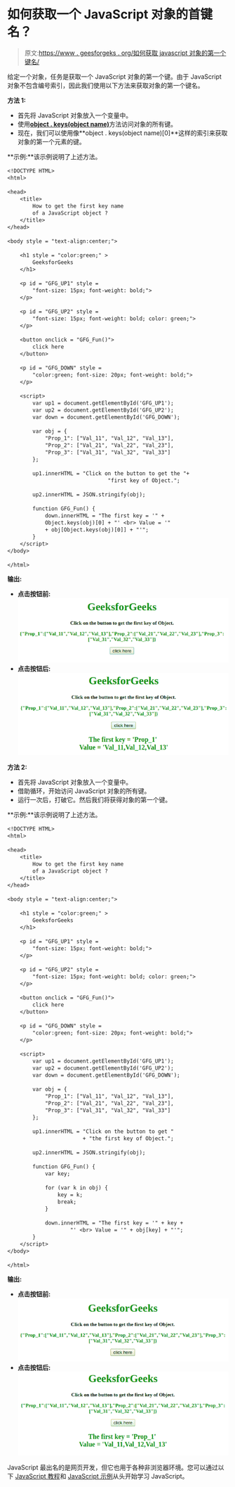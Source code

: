 # 如何获取一个 JavaScript 对象的首键名？

> 原文:[https://www . geesforgeks . org/如何获取 javascript 对象的第一个键名/](https://www.geeksforgeeks.org/how-to-get-the-first-key-name-of-a-javascript-object/)

给定一个对象，任务是获取一个 JavaScript 对象的第一个键。由于 JavaScript 对象不包含编号索引，因此我们使用以下方法来获取对象的第一个键名。

**方法 1:**

*   首先将 JavaScript 对象放入一个变量中。
*   使用[**object . keys(object name)**](https://www.geeksforgeeks.org/object-keys-javascript/)方法访问对象的所有键。
*   现在，我们可以使用像**object . keys(object name)[0]**这样的索引来获取对象的第一个元素的键。

**示例:**该示例说明了上述方法。

```
<!DOCTYPE HTML> 
<html> 

<head> 
    <title> 
        How to get the first key name
        of a JavaScript object ?
    </title>     
</head> 

<body style = "text-align:center;"> 

    <h1 style = "color:green;" > 
        GeeksforGeeks 
    </h1> 

    <p id = "GFG_UP1" style = 
        "font-size: 15px; font-weight: bold;"> 
    </p>

    <p id = "GFG_UP2" style = 
        "font-size: 15px; font-weight: bold; color: green;"> 
    </p>

    <button onclick = "GFG_Fun()"> 
        click here 
    </button> 

    <p id = "GFG_DOWN" style = 
        "color:green; font-size: 20px; font-weight: bold;"> 
    </p> 

    <script> 
        var up1 = document.getElementById('GFG_UP1'); 
        var up2 = document.getElementById('GFG_UP2'); 
        var down = document.getElementById('GFG_DOWN');

        var obj = { 
            "Prop_1": ["Val_11", "Val_12", "Val_13"], 
            "Prop_2": ["Val_21", "Val_22", "Val_23"], 
            "Prop_3": ["Val_31", "Val_32", "Val_33"]
        };

        up1.innerHTML = "Click on the button to get the "+
                                "first key of Object.";

        up2.innerHTML = JSON.stringify(obj); 

        function GFG_Fun() {
            down.innerHTML = "The first key = '" + 
            Object.keys(obj)[0] + "' <br> Value = '"
            + obj[Object.keys(obj)[0]] + "'";
        } 
    </script> 
</body> 

</html>   
```

**输出:**

*   **点击按钮前:**
    ![](img/9a74ed0a98d266aafd4ee8c8203d4155.png)
*   **点击按钮后:**
    ![](img/2414a65f65c985f6df23b4c759a6df34.png)

**方法 2:**

*   首先将 JavaScript 对象放入一个变量中。
*   借助循环，开始访问 JavaScript 对象的所有键。
*   运行一次后，打破它。然后我们将获得对象的第一个键。

**示例:**该示例说明了上述方法。

```
<!DOCTYPE HTML> 
<html> 

<head> 
    <title> 
        How to get the first key name
        of a JavaScript object ?
    </title>     
</head> 

<body style = "text-align:center;"> 

    <h1 style = "color:green;" > 
        GeeksforGeeks 
    </h1> 

    <p id = "GFG_UP1" style = 
        "font-size: 15px; font-weight: bold;"> 
    </p>

    <p id = "GFG_UP2" style =
        "font-size: 15px; font-weight: bold; color: green;"> 
    </p>

    <button onclick = "GFG_Fun()"> 
        click here 
    </button> 

    <p id = "GFG_DOWN" style = 
        "color:green; font-size: 20px; font-weight: bold;"> 
    </p> 

    <script> 
        var up1 = document.getElementById('GFG_UP1'); 
        var up2 = document.getElementById('GFG_UP2'); 
        var down = document.getElementById('GFG_DOWN');

        var obj = {
            "Prop_1": ["Val_11", "Val_12", "Val_13"], 
            "Prop_2": ["Val_21", "Val_22", "Val_23"], 
            "Prop_3": ["Val_31", "Val_32", "Val_33"]
        };

        up1.innerHTML = "Click on the button to get "
                        + "the first key of Object.";

        up2.innerHTML = JSON.stringify(obj); 

        function GFG_Fun() {
            var key;

            for (var k in obj) {
                key = k;
                break;
            }

            down.innerHTML = "The first key = '" + key + 
                    "' <br> Value = '" + obj[key] + "'";
        } 
    </script> 
</body> 

</html>
```

**输出:**

*   **点击按钮前:**
    ![](img/ab203bfa0fc379842a3bcc99ac7d2f7b.png)
*   **点击按钮后:**
    ![](img/6b14ad1a042adacda1b8d726991fcd2a.png)

JavaScript 最出名的是网页开发，但它也用于各种非浏览器环境。您可以通过以下 [JavaScript 教程](https://www.geeksforgeeks.org/javascript-tutorial/)和 [JavaScript 示例](https://www.geeksforgeeks.org/javascript-examples/)从头开始学习 JavaScript。